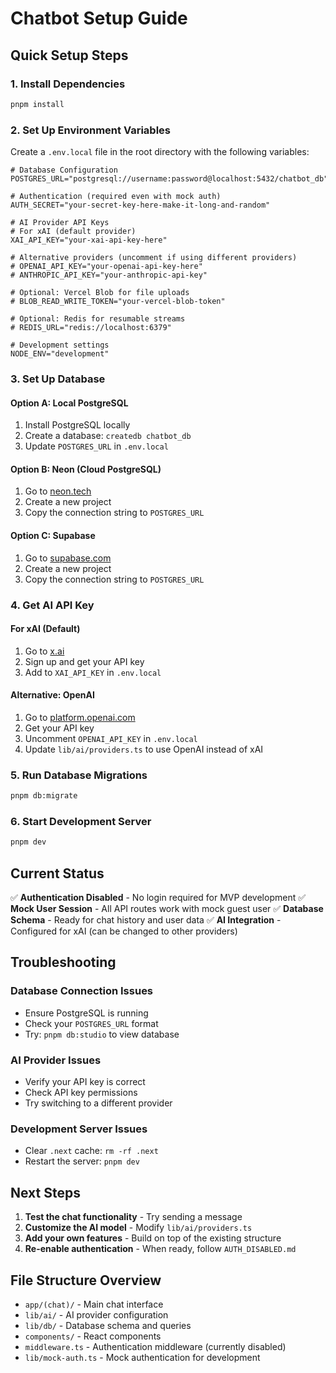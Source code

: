 # Chatbot Setup Guide

## Quick Setup Steps

### 1. Install Dependencies

```bash
pnpm install
```

### 2. Set Up Environment Variables

Create a `.env.local` file in the root directory with the following variables:

```env
# Database Configuration
POSTGRES_URL="postgresql://username:password@localhost:5432/chatbot_db"

# Authentication (required even with mock auth)
AUTH_SECRET="your-secret-key-here-make-it-long-and-random"

# AI Provider API Keys
# For xAI (default provider)
XAI_API_KEY="your-xai-api-key-here"

# Alternative providers (uncomment if using different providers)
# OPENAI_API_KEY="your-openai-api-key-here"
# ANTHROPIC_API_KEY="your-anthropic-api-key"

# Optional: Vercel Blob for file uploads
# BLOB_READ_WRITE_TOKEN="your-vercel-blob-token"

# Optional: Redis for resumable streams
# REDIS_URL="redis://localhost:6379"

# Development settings
NODE_ENV="development"
```

### 3. Set Up Database

#### Option A: Local PostgreSQL

1. Install PostgreSQL locally
2. Create a database: `createdb chatbot_db`
3. Update `POSTGRES_URL` in `.env.local`

#### Option B: Neon (Cloud PostgreSQL)

1. Go to [neon.tech](https://neon.tech)
2. Create a new project
3. Copy the connection string to `POSTGRES_URL`

#### Option C: Supabase

1. Go to [supabase.com](https://supabase.com)
2. Create a new project
3. Copy the connection string to `POSTGRES_URL`

### 4. Get AI API Key

#### For xAI (Default)

1. Go to [x.ai](https://x.ai)
2. Sign up and get your API key
3. Add to `XAI_API_KEY` in `.env.local`

#### Alternative: OpenAI

1. Go to [platform.openai.com](https://platform.openai.com)
2. Get your API key
3. Uncomment `OPENAI_API_KEY` in `.env.local`
4. Update `lib/ai/providers.ts` to use OpenAI instead of xAI

### 5. Run Database Migrations

```bash
pnpm db:migrate
```

### 6. Start Development Server

```bash
pnpm dev
```

## Current Status

✅ **Authentication Disabled** - No login required for MVP development
✅ **Mock User Session** - All API routes work with mock guest user
✅ **Database Schema** - Ready for chat history and user data
✅ **AI Integration** - Configured for xAI (can be changed to other providers)

## Troubleshooting

### Database Connection Issues

- Ensure PostgreSQL is running
- Check your `POSTGRES_URL` format
- Try: `pnpm db:studio` to view database

### AI Provider Issues

- Verify your API key is correct
- Check API key permissions
- Try switching to a different provider

### Development Server Issues

- Clear `.next` cache: `rm -rf .next`
- Restart the server: `pnpm dev`

## Next Steps

1. **Test the chat functionality** - Try sending a message
2. **Customize the AI model** - Modify `lib/ai/providers.ts`
3. **Add your own features** - Build on top of the existing structure
4. **Re-enable authentication** - When ready, follow `AUTH_DISABLED.md`

## File Structure Overview

- `app/(chat)/` - Main chat interface
- `lib/ai/` - AI provider configuration
- `lib/db/` - Database schema and queries
- `components/` - React components
- `middleware.ts` - Authentication middleware (currently disabled)
- `lib/mock-auth.ts` - Mock authentication for development
